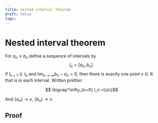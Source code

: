 ```yaml
---
title: nested interval theorem
draft: false
tags:
---
```

# Nested interval theorem
For $a_n \leq b_n$ define a sequence of intervals by 
$$ I_n = [a_n, b_n].$$
If $I_{n+1} \subseteq I_n$ and $\lim_{n \to \infty} b_n - a_n = 0$, then there is exactly one point $x \in \mathbb{R}$ that is in each interval. 
Written prettier:

$$ \bigcap^\infty_{n=0} I_n =\{x\}$$

And $\{a_n\} \to x$, $\{b_n\} \to x$. 

## Proof